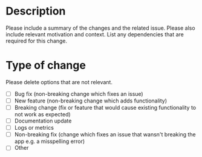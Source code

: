 # Description

Please include a summary of the changes and the related issue. Please also include relevant motivation and context. List any dependencies that are required for this change.


# Type of change

Please delete options that are not relevant.

- [ ] Bug fix (non-breaking change which fixes an issue)
- [ ] New feature (non-breaking change which adds functionality)
- [ ] Breaking change (fix or feature that would cause existing functionality to not work as expected)
- [ ] Documentation update
- [ ] Logs or metrics
- [ ] Non-breaking fix (change which fixes an issue that wansn't breaking the app e.g. a misspelling error)
- [ ] Other